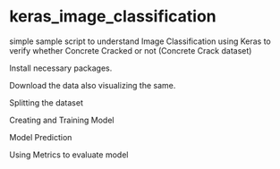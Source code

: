 # keras_image_classification
simple sample script to understand Image Classification using Keras to verify whether Concrete Cracked or not (Concrete Crack dataset)

Install necessary packages. 

Download the data also visualizing the same.

Splitting the dataset

Creating and Training Model

Model Prediction

Using Metrics to evaluate model
